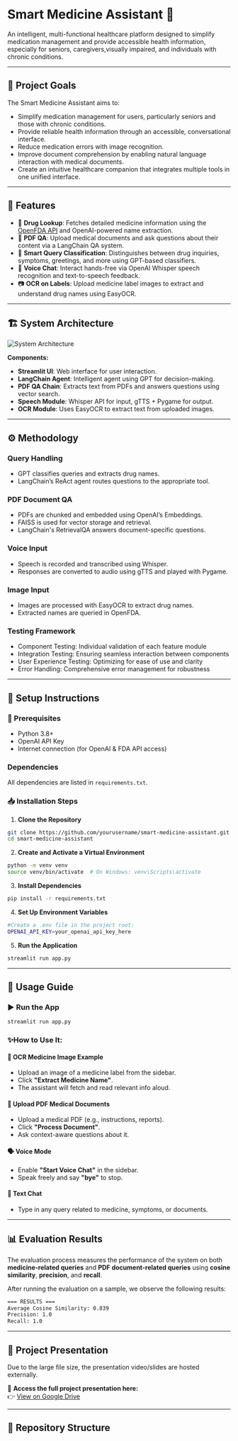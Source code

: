 # Smart Medicine Assistant 💊
An intelligent, multi-functional healthcare platform designed to simplify medication management and provide accessible health information, especially for seniors, caregivers,visually impaired, and individuals with chronic conditions.

---

## 🎯 Project Goals
The Smart Medicine Assistant aims to:

- Simplify medication management for users, particularly seniors and those with chronic conditions.
- Provide reliable health information through an accessible, conversational interface.
- Reduce medication errors with image recognition.
- Improve document comprehension by enabling natural language interaction with medical documents.
- Create an intuitive healthcare companion that integrates multiple tools in one unified interface.
  
---

## 🚀 Features

- 🔎 **Drug Lookup**: Fetches detailed medicine information using the [OpenFDA API](https://open.fda.gov/apis/) and OpenAI-powered name extraction.
- 📄 **PDF QA**: Upload medical documents and ask questions about their content via a LangChain QA system.
- 🧠 **Smart Query Classification**: Distinguishes between drug inquiries, symptoms, greetings, and more using GPT-based classifiers.
- 🎤 **Voice Chat**: Interact hands-free via OpenAI Whisper speech recognition and text-to-speech feedback.
- 📷 **OCR on Labels**: Upload medicine label images to extract and understand drug names using EasyOCR.

---

## 🏗️ System Architecture

![System Architecture]()

**Components:**
- **Streamlit UI**: Web interface for user interaction.
- **LangChain Agent**: Intelligent agent using GPT for decision-making.
- **PDF QA Chain**: Extracts text from PDFs and answers questions using vector search.
- **Speech Module**: Whisper API for input, gTTS + Pygame for output.
- **OCR Module**: Uses EasyOCR to extract text from uploaded images.

---

## ⚙️ Methodology

### Query Handling
- GPT classifies queries and extracts drug names.
- LangChain’s ReAct agent routes questions to the appropriate tool.

### PDF Document QA
- PDFs are chunked and embedded using OpenAI’s Embeddings.
- FAISS is used for vector storage and retrieval.
- LangChain's RetrievalQA answers document-specific questions.

### Voice Input
- Speech is recorded and transcribed using Whisper.
- Responses are converted to audio using gTTS and played with Pygame.

### Image Input
- Images are processed with EasyOCR to extract drug names.
- Extracted names are queried in OpenFDA.
  
### Testing Framework
- Component Testing: Individual validation of each feature module
- Integration Testing: Ensuring seamless interaction between components
- User Experience Testing: Optimizing for ease of use and clarity
- Error Handling: Comprehensive error management for robustness
  
---

## 🚀 Setup Instructions

### 🔧 Prerequisites
- Python 3.8+
- OpenAI API Key
- Internet connection (for OpenAI & FDA API access)

### Dependencies
All dependencies are listed in `requirements.txt`.

### 📥 Installation Steps

1. **Clone the Repository**

```bash
git clone https://github.com/yourusername/smart-medicine-assistant.git
cd smart-medicine-assistant
```
2. **Create and Activate a Virtual Environment**
```bash
python -m venv venv
source venv/bin/activate  # On Windows: venv\Scripts\activate
```
3. **Install Dependencies**
```bash
pip install -r requirements.txt
```
4. **Set Up Environment Variables**
```bash
#Create a .env file in the project root:
OPENAI_API_KEY=your_openai_api_key_here
```
5. **Run the Application**
```bash
streamlit run app.py
```

---

## 📖 Usage Guide

### ▶️ Run the App

```bash
streamlit run app.py
```
### ✨How to Use It:

#### 📸 OCR Medicine Image Example
- Upload an image of a medicine label from the sidebar.
- Click **"Extract Medicine Name"**.
- The assistant will fetch and read relevant info aloud.

#### 📄 Upload PDF Medical Documents
- Upload a medical PDF (e.g., instructions, reports).
- Click **"Process Document"**.
- Ask context-aware questions about it.

#### 🗣️ Voice Mode
- Enable **"Start Voice Chat"** in the sidebar.
- Speak freely and say **"bye"** to stop.

#### 💬 Text Chat
- Type in any query related to medicine, symptoms, or documents.

---

## 📊 Evaluation Results

The evaluation process measures the performance of the system on both **medicine-related queries** and **PDF document-related queries** using **cosine similarity**, **precision**, and **recall**.

After running the evaluation on a sample, we observe the following results:

```bash
=== RESULTS ===
Average Cosine Similarity: 0.839
Precision: 1.0
Recall: 1.0
```

---

## 🎥 Project Presentation

Due to the large file size, the presentation video/slides are hosted externally.

📎 **Access the full project presentation here:**  
👉 [View on Google Drive]()

---

## 📁 Repository Structure
